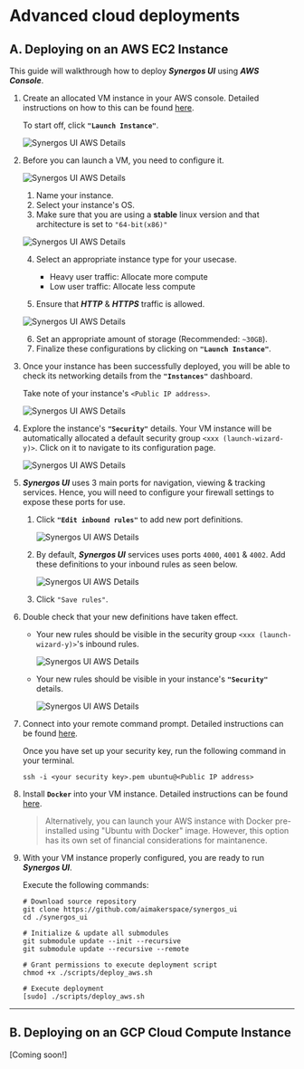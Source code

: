 # Advanced cloud deployments

## A. Deploying on an AWS EC2 Instance

This guide will walkthrough how to deploy ***Synergos UI*** using ***AWS Console***.

1. Create an allocated VM instance in your AWS console. Detailed instructions on how to this can be found [here](https://docs.aws.amazon.com/AWSEC2/latest/UserGuide/EC2_GetStarted.html). 

    To start off, click **`"Launch Instance"`**.

    ![Synergos UI AWS Details](/docs/images/deployment/synui_deployment_aws_step1a_final.png)

2. Before you can launch a VM, you need to configure it. 

    ![Synergos UI AWS Details](/docs/images/deployment/synui_deployment_aws_step1b_final.png)

    1. Name your instance.
    2. Select your instance's OS.
    3. Make sure that you are using a **stable** linux version and that architecture is set to `"64-bit(x86)"`

    ![Synergos UI AWS Details](/docs/images/deployment/synui_deployment_aws_step1c_final.png)

    4. Select an appropriate instance type for your usecase.
        - Heavy user traffic: Allocate more compute
        - Low user traffic: Allocate less compute

    5. Ensure that ***HTTP*** & ***HTTPS*** traffic is allowed.

    ![Synergos UI AWS Details](/docs/images/deployment/synui_deployment_aws_step1d_final.png)

    6. Set an appropriate amount of storage (Recommended: `~30GB`).
    7. Finalize these configurations by clicking on **`"Launch Instance"`**. 

3. Once your instance has been successfully deployed, you will be able to check its networking details from the **`"Instances"`** dashboard. 

    Take note of your instance's `<Public IP address>`.

    ![Synergos UI AWS Details](/docs/images/deployment/synui_deployment_aws_step2a_final.png)

4. Explore the instance's **`"Security"`** details. Your VM instance will be automatically allocated a default security group `<xxx (launch-wizard-y)>`. Click on it to navigate to its configuration page.

    ![Synergos UI AWS Details](/docs/images/deployment/synui_deployment_aws_step2b_final.png)

5. ***Synergos UI*** uses 3 main ports for navigation, viewing & tracking services. Hence, you will need to configure your firewall settings to expose these ports for use.

    1. Click **`"Edit inbound rules"`** to add new port definitions.

        ![Synergos UI AWS Details](/docs/images/deployment/synui_deployment_aws_step2c_final.png)

    2. By default, ***Synergos UI*** services uses ports `4000`, `4001` & `4002`. Add these definitions to your inbound rules as seen below.

        ![Synergos UI AWS Details](/docs/images/deployment/synui_deployment_aws_step2d_final.png)

    3. Click `"Save rules"`.

6. Double check that your new definitions have taken effect.

    - Your new rules should be visible in the security group `<xxx (launch-wizard-y)>`'s inbound rules.

        ![Synergos UI AWS Details](/docs/images/deployment/synui_deployment_aws_step2e_final.png)

    - Your new rules should be visible in your instance's **`"Security"`** details. 

        ![Synergos UI AWS Details](/docs/images/deployment/synui_deployment_aws_step2f_final.png)

7. Connect into your remote command prompt. Detailed instructions can be found [here](https://docs.aws.amazon.com/AWSEC2/latest/UserGuide/AccessingInstances.html). 

    Once you have set up your security key, run the following command in your terminal.

    ```
    ssh -i <your security key>.pem ubuntu@<Public IP address>
    ```

8. Install **`Docker`** into your VM instance. Detailed instructions can be found [here](https://docs.docker.com/engine/install/ubuntu/). 

    > Alternatively, you can launch your AWS instance with Docker pre-installed using "Ubuntu with Docker" image. However, this option has its own set of financial considerations for maintanence.  

9. With your VM instance properly configured, you are ready to run ***Synergos UI***. 

    Execute the following commands:

    ```
    # Download source repository
    git clone https://github.com/aimakerspace/synergos_ui
    cd ./synergos_ui

    # Initialize & update all submodules
    git submodule update --init --recursive
    git submodule update --recursive --remote

    # Grant permissions to execute deployment script
    chmod +x ./scripts/deploy_aws.sh

    # Execute deployment
    [sudo] ./scripts/deploy_aws.sh
    ```

---

## B. Deploying on an GCP Cloud Compute Instance

[Coming soon!]